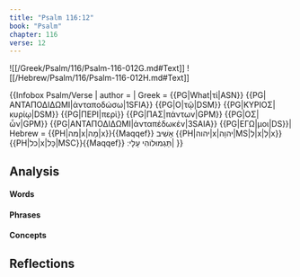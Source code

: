 ```yaml
---
title: "Psalm 116:12"
book: "Psalm"
chapter: 116
verse: 12
---
```

![[/Greek/Psalm/116/Psalm-116-012G.md#Text]]
![[/Hebrew/Psalm/116/Psalm-116-012H.md#Text]]

{{Infobox Psalm/Verse |
  author =  |
  Greek = {{PG|What|τί|ASN}} {{PG|ΑΝΤΑΠΟΔΙΔΩΜΙ|ἀνταποδώσω|1SFIA}} {{PG|Ο|τῷ|DSM}} {{PG|ΚΥΡΙΟΣ|κυρίῳ|DSM}} {{PG|ΠΕΡΙ|περὶ}} {{PG|ΠΑΣ|πάντων|GPM}} {{PG|ΟΣ|ὧν|GPM}} {{PG|ΑΝΤΑΠΟΔΙΔΩΜΙ|ἀνταπέδωκέν|3SAIA}} {{PG|ΕΓΩ|μοι|DS}}|
  Hebrew = {{PH|מה|x|מָה|x}}{{Maqqef}}
אָשִׁיב
{{PH|יהוה|x|יהוָה|MS|לְ|x|לַ|x}} {{PH|כל|x|כָּל|MSC}}{{Maqqef}}
תַּגְמוּלוֹהִי
עָלָי
׃|
}}

## Analysis

#### Words

#### Phrases

#### Concepts

## Reflections
